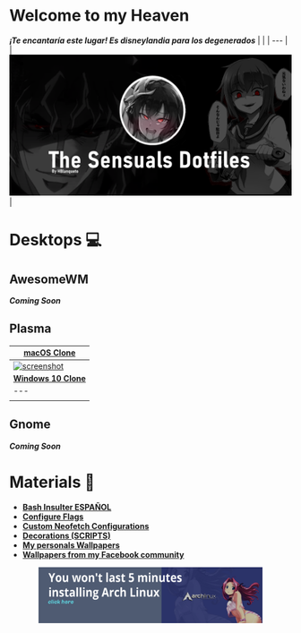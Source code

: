 # Welcome to my Heaven
***¡Te encantaría este lugar! Es disneylandia para los degenerados***
|  |
| --- |
| ![screenshot](https://github.com/Hblanqueto/The-Sensuals-Dotfiles/blob/master/Images%20to%20the%20Repository/Bg.png) |


# Desktops 💻

## AwesomeWM
***Coming Soon***

## Plasma
 | **[macOS Clone](https://github.com/The-Sensual-Dotfiles/Plasma-Catalina-Rice)**|
 | --- |
 |  <a href="https://github.com/The-Sensual-Dotfiles/Plasma-Catalina-Rice"> ![screenshot](https://github.com/The-Sensual-Dotfiles/Plasma-Catalina-Rice/blob/main/Pictures/01.png) |
 |  **[Windows 10 Clone](https://github.com/The-Sensual-Dotfiles/Windows-10-Plasma)** |
 | --- |
 |  |

## Gnome
***Coming Soon***


# Materials 📂

- **[Bash Insulter ESPAÑOL](https://github.com/The-Sensual-Dotfiles/Bash-Insulter-Spanish-Edition)**
- **[Configure Flags](https://github.com/The-Sensual-Dotfiles/flags-config)**
- **[Custom Neofetch Configurations](https://github.com/The-Sensual-Dotfiles/Custom-Neofetch)**
- **[Decorations (SCRIPTS)](https://github.com/The-Sensual-Dotfiles/Decorations)**
- **[My personals Wallpapers](https://github.com/The-Sensual-Dotfiles/My-Wallpapers)**
- **[Wallpapers from my Facebook community](https://github.com/XUnix-Corp/Wallpapers-Zone)**

<div align="center">

<a href="https://github.com/victor-bayas/simplyarch"> <img src="https://github.com/Hblanqueto/The-Sensuals-Dotfiles/blob/master/Images%20to%20the%20Repository/template.png" align="center" height="100px"> </a>

 </div>

